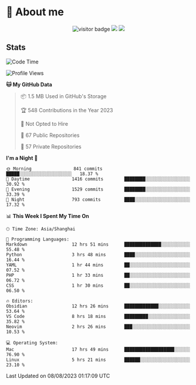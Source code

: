 <!-- ![](https://youpai.roccoshi.top/img/20200804214216.png) -->

# 🧐 About me
 
<p align="center">
<img src="https://visitor-badge.laobi.icu/badge?page_id=Lincest.Lincest&title=hits" alt="visitor badge"/>
<a href="mailto:imroccoshi@gmail.com"><img src="https://img.shields.io/badge/gmail-imroccoshi%40gmail.com-red"></a>
<a href="https://blog.roccoshi.top"><img src="https://img.shields.io/badge/blog-roccoshi-green"></a>
</p>

## Stats

<!--START_SECTION:waka-->
![Code Time](http://img.shields.io/badge/Code%20Time-472%20hrs%2059%20mins-blue)

![Profile Views](http://img.shields.io/badge/Profile%20Views-82-blue)

**🐱 My GitHub Data** 

> 📦 1.5 MB Used in GitHub's Storage 
 > 
> 🏆 548 Contributions in the Year 2023
 > 
> 🚫 Not Opted to Hire
 > 
> 📜 67 Public Repositories 
 > 
> 🔑 57 Private Repositories 
 > 
**I'm a Night 🦉** 

```text
🌞 Morning                841 commits         █████░░░░░░░░░░░░░░░░░░░░   18.37 % 
🌆 Daytime                1416 commits        ████████░░░░░░░░░░░░░░░░░   30.92 % 
🌃 Evening                1529 commits        ████████░░░░░░░░░░░░░░░░░   33.39 % 
🌙 Night                  793 commits         ████░░░░░░░░░░░░░░░░░░░░░   17.32 % 
```


📊 **This Week I Spent My Time On** 

```text
🕑︎ Time Zone: Asia/Shanghai

💬 Programming Languages: 
Markdown                 12 hrs 51 mins      ██████████████░░░░░░░░░░░   55.48 % 
Python                   3 hrs 48 mins       ████░░░░░░░░░░░░░░░░░░░░░   16.44 % 
YAML                     1 hr 44 mins        ██░░░░░░░░░░░░░░░░░░░░░░░   07.52 % 
PHP                      1 hr 33 mins        ██░░░░░░░░░░░░░░░░░░░░░░░   06.72 % 
CSS                      1 hr 30 mins        ██░░░░░░░░░░░░░░░░░░░░░░░   06.50 % 

🔥 Editors: 
Obsidian                 12 hrs 26 mins      █████████████░░░░░░░░░░░░   53.64 % 
VS Code                  8 hrs 18 mins       █████████░░░░░░░░░░░░░░░░   35.82 % 
Neovim                   2 hrs 26 mins       ███░░░░░░░░░░░░░░░░░░░░░░   10.53 % 

💻 Operating System: 
Mac                      17 hrs 49 mins      ███████████████████░░░░░░   76.90 % 
Linux                    5 hrs 21 mins       ██████░░░░░░░░░░░░░░░░░░░   23.10 % 
```


 Last Updated on 08/08/2023 01:17:09 UTC
<!--END_SECTION:waka-->


